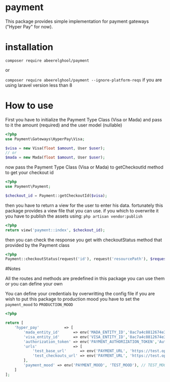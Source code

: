 # payment
This package provides simple implementation for payment gateways ("Hyper Pay" for now).

# installation
`composer require abeerelghool/payment`

or 

`composer require abeerelghool/payment --ignore-platform-reqs` if you are using laravel version less than 8

# How to use
First you have to initialize the Payment Type Class (Visa or Mada) and pass to it the amount (required) and the user model (nullable)

```php
<?php
use Payment\Gateways\HyperPay\Visa;

$visa = new Visa(float $amount, User $user);
// or
$mada = new Mada(float $amount, User $user);
``` 

now pass the Payment Type Class (Visa or Mada) to getCheckoutId method to get your checkout id

```php
<?php
use Payment\Payment;

$checkout_id = Payment::getCheckoutId($visa);
```

then you have to return a view for the user to enter his data.
fortunately this package provides a view file that you can use. if you which to overwrite it you have to publish the assets using:
`php artisan vendor:publish`

```php
<?php
return view('payment::index', $checkout_id);
```
then you can check the response you get with checkoutStatus method that provided by the Payment class
```php
<?php
Payment::checkoutStatus(request('id'), request('resourcePath'), $request->type);
```
#Notes

All the routes and methods are predefined in this package you can use them or you can define your own

You can define your credentials by overwritting the config file
if you are wish to put this package to production mood you have to set the `payment_mood` to `PRODUCTION_MOOD`
```php
<?php

return [
    'hyper_pay'           => [
        'mada_entity_id'      => env('MADA_ENTITY_ID','8ac7a4c8812674e30181332a5bd438a0'),
        'visa_entity_id'      => env('VISA_ENTITY_ID','8ac7a4c8812674e301813329f8c0389c'),
        'authorization_token' => env('PAYMENT_AUTHORIZATION_TOKEN','Authorization:Bearer OGFjN2E0Yzg4MTI2NzRlMzAxODEzMzI4ZDI2ZTM4OTh8ZVAyc3dDV2FjaA=='),
        'urls'                => [
            'test_base_url'      => env('PAYMENT_URL', 'https://test.oppwa.com/'),
            'test_checkouts_url' => env('PAYMENT_URL', 'https://test.oppwa.com/v1/checkouts'),
        ],
        'payment_mood' => env('PAYMENT_MOOD', 'TEST_MOOD'), // TEST_MOOD || PRODUCTION_MOOD
    ]
];
```
